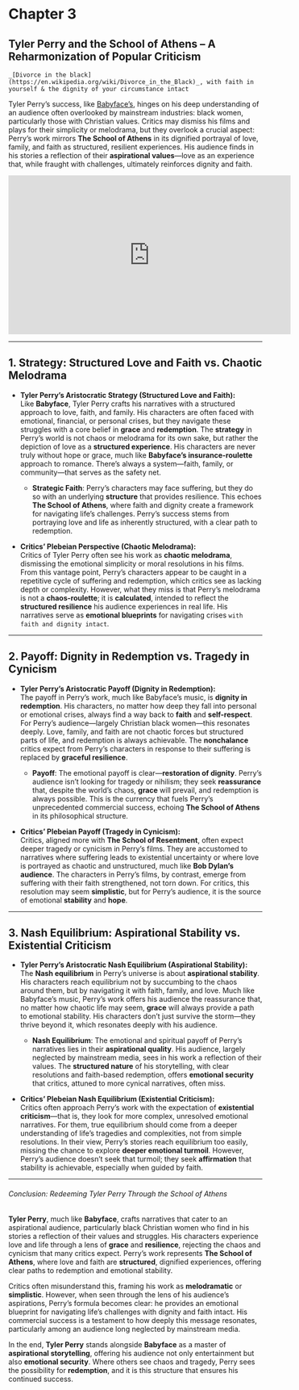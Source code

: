# Chapter 3
## Tyler Perry and the School of Athens – A Reharmonization of Popular Criticism

> 

```{admonition} Tyler Perry
_[Divorce in the black](https://en.wikipedia.org/wiki/Divorce_in_the_Black)_, with faith in yourself & the dignity of your circumstance intact
```

Tyler Perry’s success, like [Babyface’s](https://en.wikipedia.org/wiki/Babyface_(musician)), hinges on his deep understanding of an audience often overlooked by mainstream industries: black women, particularly those with Christian values. Critics may dismiss his films and plays for their simplicity or melodrama, but they overlook a crucial aspect: Perry’s work mirrors **The School of Athens** in its dignified portrayal of love, family, and faith as structured, resilient experiences. His audience finds in his stories a reflection of their **aspirational values**—love as an experience that, while fraught with challenges, ultimately reinforces dignity and faith.

<iframe width="560" height="315" src="https://www.youtube.com/embed/A4C4NiVKrXk" 
frameborder="0" allow="accelerometer; autoplay; clipboard-write; encrypted-media; 
gyroscope; picture-in-picture; web-share" allowfullscreen></iframe>

---

## 1. **Strategy: Structured Love and Faith vs. Chaotic Melodrama**

- **Tyler Perry’s Aristocratic Strategy (Structured Love and Faith):**  
  Like **Babyface**, Tyler Perry crafts his narratives with a structured approach to love, faith, and family. His characters are often faced with emotional, financial, or personal crises, but they navigate these struggles with a core belief in **grace** and **redemption**. The **strategy** in Perry’s world is not chaos or melodrama for its own sake, but rather the depiction of love as a **structured experience**. His characters are never truly without hope or grace, much like **Babyface’s insurance-roulette** approach to romance. There’s always a system—faith, family, or community—that serves as the safety net.

  - **Strategic Faith**: Perry’s characters may face suffering, but they do so with an underlying **structure** that provides resilience. This echoes **The School of Athens**, where faith and dignity create a framework for navigating life’s challenges. Perry’s success stems from portraying love and life as inherently structured, with a clear path to redemption.

- **Critics’ Plebeian Perspective (Chaotic Melodrama):**  
  Critics of Tyler Perry often see his work as **chaotic melodrama**, dismissing the emotional simplicity or moral resolutions in his films. From this vantage point, Perry’s characters appear to be caught in a repetitive cycle of suffering and redemption, which critics see as lacking depth or complexity. However, what they miss is that Perry’s melodrama is not a **chaos-roulette**; it is **calculated**, intended to reflect the **structured resilience** his audience experiences in real life. His narratives serve as **emotional blueprints** for navigating crises `with faith and dignity intact`.

---

## 2. **Payoff: Dignity in Redemption vs. Tragedy in Cynicism**

- **Tyler Perry’s Aristocratic Payoff (Dignity in Redemption):**  
  The payoff in Perry’s work, much like Babyface’s music, is **dignity in redemption**. His characters, no matter how deep they fall into personal or emotional crises, always find a way back to **faith** and **self-respect**. For Perry’s audience—largely Christian black women—this resonates deeply. Love, family, and faith are not chaotic forces but structured parts of life, and redemption is always achievable. The **nonchalance** critics expect from Perry’s characters in response to their suffering is replaced by **graceful resilience**.

  - **Payoff**: The emotional payoff is clear—**restoration of dignity**. Perry’s audience isn’t looking for tragedy or nihilism; they seek **reassurance** that, despite the world’s chaos, **grace** will prevail, and redemption is always possible. This is the currency that fuels Perry’s unprecedented commercial success, echoing **The School of Athens** in its philosophical structure.

- **Critics’ Plebeian Payoff (Tragedy in Cynicism):**  
  Critics, aligned more with **The School of Resentment**, often expect deeper tragedy or cynicism in Perry’s films. They are accustomed to narratives where suffering leads to existential uncertainty or where love is portrayed as chaotic and unstructured, much like **Bob Dylan’s audience**. The characters in Perry’s films, by contrast, emerge from suffering with their faith strengthened, not torn down. For critics, this resolution may seem **simplistic**, but for Perry’s audience, it is the source of emotional **stability** and **hope**.

---

## 3. **Nash Equilibrium: Aspirational Stability vs. Existential Criticism**

- **Tyler Perry’s Aristocratic Nash Equilibrium (Aspirational Stability):**  
  The **Nash equilibrium** in Perry’s universe is about **aspirational stability**. His characters reach equilibrium not by succumbing to the chaos around them, but by navigating it with faith, family, and love. Much like Babyface’s music, Perry’s work offers his audience the reassurance that, no matter how chaotic life may seem, **grace** will always provide a path to emotional stability. His characters don’t just survive the storm—they thrive beyond it, which resonates deeply with his audience.

  - **Nash Equilibrium**: The emotional and spiritual payoff of Perry’s narratives lies in their **aspirational quality**. His audience, largely neglected by mainstream media, sees in his work a reflection of their values. The **structured nature** of his storytelling, with clear resolutions and faith-based redemption, offers **emotional security** that critics, attuned to more cynical narratives, often miss.

- **Critics’ Plebeian Nash Equilibrium (Existential Criticism):**  
  Critics often approach Perry’s work with the expectation of **existential criticism**—that is, they look for more complex, unresolved emotional narratives. For them, true equilibrium should come from a deeper understanding of life’s tragedies and complexities, not from simple resolutions. In their view, Perry’s stories reach equilibrium too easily, missing the chance to explore **deeper emotional turmoil**. However, Perry’s audience doesn’t seek that turmoil; they seek **affirmation** that stability is achievable, especially when guided by faith.

---

###### Conclusion: Redeeming Tyler Perry Through the School of Athens

**Tyler Perry**, much like **Babyface**, crafts narratives that cater to an aspirational audience, particularly black Christian women who find in his stories a reflection of their values and struggles. His characters experience love and life through a lens of **grace** and **resilience**, rejecting the chaos and cynicism that many critics expect. Perry’s work represents **The School of Athens**, where love and faith are **structured**, dignified experiences, offering clear paths to redemption and emotional stability.

Critics often misunderstand this, framing his work as **melodramatic** or **simplistic**. However, when seen through the lens of his audience’s aspirations, Perry’s formula becomes clear: he provides an emotional blueprint for navigating life’s challenges with dignity and faith intact. His commercial success is a testament to how deeply this message resonates, particularly among an audience long neglected by mainstream media.

In the end, **Tyler Perry** stands alongside **Babyface** as a master of **aspirational storytelling**, offering his audience not only entertainment but also **emotional security**. Where others see chaos and tragedy, Perry sees the possibility for **redemption**, and it is this structure that ensures his continued success.

